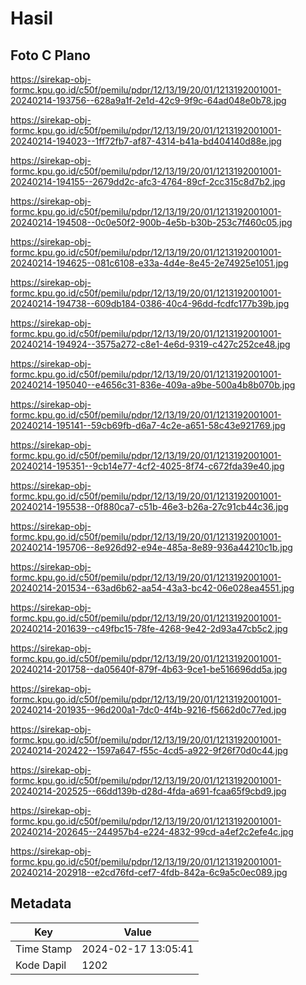 # Hasil

## Foto C Plano

https://sirekap-obj-formc.kpu.go.id/c50f/pemilu/pdpr/12/13/19/20/01/1213192001001-20240214-193756--628a9a1f-2e1d-42c9-9f9c-64ad048e0b78.jpg

https://sirekap-obj-formc.kpu.go.id/c50f/pemilu/pdpr/12/13/19/20/01/1213192001001-20240214-194023--1ff72fb7-af87-4314-b41a-bd404140d88e.jpg

https://sirekap-obj-formc.kpu.go.id/c50f/pemilu/pdpr/12/13/19/20/01/1213192001001-20240214-194155--2679dd2c-afc3-4764-89cf-2cc315c8d7b2.jpg

https://sirekap-obj-formc.kpu.go.id/c50f/pemilu/pdpr/12/13/19/20/01/1213192001001-20240214-194508--0c0e50f2-900b-4e5b-b30b-253c7f460c05.jpg

https://sirekap-obj-formc.kpu.go.id/c50f/pemilu/pdpr/12/13/19/20/01/1213192001001-20240214-194625--081c6108-e33a-4d4e-8e45-2e74925e1051.jpg

https://sirekap-obj-formc.kpu.go.id/c50f/pemilu/pdpr/12/13/19/20/01/1213192001001-20240214-194738--609db184-0386-40c4-96dd-fcdfc177b39b.jpg

https://sirekap-obj-formc.kpu.go.id/c50f/pemilu/pdpr/12/13/19/20/01/1213192001001-20240214-194924--3575a272-c8e1-4e6d-9319-c427c252ce48.jpg

https://sirekap-obj-formc.kpu.go.id/c50f/pemilu/pdpr/12/13/19/20/01/1213192001001-20240214-195040--e4656c31-836e-409a-a9be-500a4b8b070b.jpg

https://sirekap-obj-formc.kpu.go.id/c50f/pemilu/pdpr/12/13/19/20/01/1213192001001-20240214-195141--59cb69fb-d6a7-4c2e-a651-58c43e921769.jpg

https://sirekap-obj-formc.kpu.go.id/c50f/pemilu/pdpr/12/13/19/20/01/1213192001001-20240214-195351--9cb14e77-4cf2-4025-8f74-c672fda39e40.jpg

https://sirekap-obj-formc.kpu.go.id/c50f/pemilu/pdpr/12/13/19/20/01/1213192001001-20240214-195538--0f880ca7-c51b-46e3-b26a-27c91cb44c36.jpg

https://sirekap-obj-formc.kpu.go.id/c50f/pemilu/pdpr/12/13/19/20/01/1213192001001-20240214-195706--8e926d92-e94e-485a-8e89-936a44210c1b.jpg

https://sirekap-obj-formc.kpu.go.id/c50f/pemilu/pdpr/12/13/19/20/01/1213192001001-20240214-201534--63ad6b62-aa54-43a3-bc42-06e028ea4551.jpg

https://sirekap-obj-formc.kpu.go.id/c50f/pemilu/pdpr/12/13/19/20/01/1213192001001-20240214-201639--c49fbc15-78fe-4268-9e42-2d93a47cb5c2.jpg

https://sirekap-obj-formc.kpu.go.id/c50f/pemilu/pdpr/12/13/19/20/01/1213192001001-20240214-201758--da05640f-879f-4b63-9ce1-be516696dd5a.jpg

https://sirekap-obj-formc.kpu.go.id/c50f/pemilu/pdpr/12/13/19/20/01/1213192001001-20240214-201935--96d200a1-7dc0-4f4b-9216-f5662d0c77ed.jpg

https://sirekap-obj-formc.kpu.go.id/c50f/pemilu/pdpr/12/13/19/20/01/1213192001001-20240214-202422--1597a647-f55c-4cd5-a922-9f26f70d0c44.jpg

https://sirekap-obj-formc.kpu.go.id/c50f/pemilu/pdpr/12/13/19/20/01/1213192001001-20240214-202525--66dd139b-d28d-4fda-a691-fcaa65f9cbd9.jpg

https://sirekap-obj-formc.kpu.go.id/c50f/pemilu/pdpr/12/13/19/20/01/1213192001001-20240214-202645--244957b4-e224-4832-99cd-a4ef2c2efe4c.jpg

https://sirekap-obj-formc.kpu.go.id/c50f/pemilu/pdpr/12/13/19/20/01/1213192001001-20240214-202918--e2cd76fd-cef7-4fdb-842a-6c9a5c0ec089.jpg


## Metadata

| Key        | Value               |
| ---------- | ------------------- |
| Time Stamp | 2024-02-17 13:05:41 |
| Kode Dapil | 1202                |



